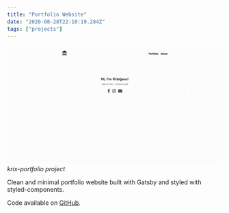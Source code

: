 ```yaml
---
title: "Portfolio Website"
date: "2020-08-28T22:10:19.284Z"
tags: ["projects"]
---
```


![krix-portfolio project](1.png)
_krix-portfolio project_

Clean and minimal portfolio website built with Gatsby and styled with styled-components.

Code available on [GitHub](https://github.com/eneax/krix-portfolio).
